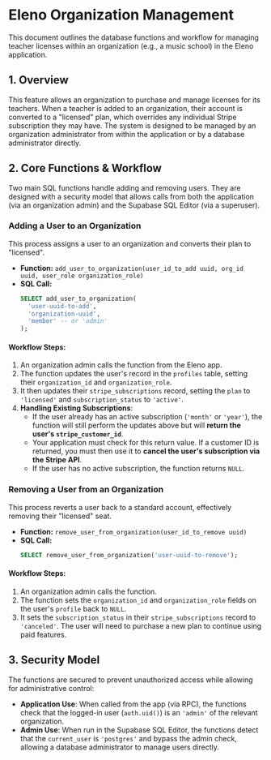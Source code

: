 # Eleno Organization Management

This document outlines the database functions and workflow for managing teacher licenses within an organization (e.g., a music school) in the Eleno application.

## 1. Overview

This feature allows an organization to purchase and manage licenses for its teachers. When a teacher is added to an organization, their account is converted to a "licensed" plan, which overrides any individual Stripe subscription they may have. The system is designed to be managed by an organization administrator from within the application or by a database administrator directly.

## 2. Core Functions & Workflow

Two main SQL functions handle adding and removing users. They are designed with a security model that allows calls from both the application (via an organization admin) and the Supabase SQL Editor (via a superuser).

### Adding a User to an Organization

This process assigns a user to an organization and converts their plan to "licensed".

- **Function:** `add_user_to_organization(user_id_to_add uuid, org_id uuid, user_role organization_role)`
- **SQL Call:**
  ```sql
  SELECT add_user_to_organization(
    'user-uuid-to-add',
    'organization-uuid',
    'member' -- or 'admin'
  );
  ```

#### Workflow Steps:

1.  An organization admin calls the function from the Eleno app.
2.  The function updates the user's record in the `profiles` table, setting their `organization_id` and `organization_role`.
3.  It then updates their `stripe_subscriptions` record, setting the `plan` to `'licensed'` and `subscription_status` to `'active'`.
4.  **Handling Existing Subscriptions**:
    - If the user already has an active subscription (`'month'` or `'year'`), the function will still perform the updates above but will **return the user's `stripe_customer_id`**.
    - Your application must check for this return value. If a customer ID is returned, you must then use it to **cancel the user's subscription via the Stripe API**.
    - If the user has no active subscription, the function returns `NULL`.

### Removing a User from an Organization

This process reverts a user back to a standard account, effectively removing their "licensed" seat.

- **Function:** `remove_user_from_organization(user_id_to_remove uuid)`
- **SQL Call:**
  ```sql
  SELECT remove_user_from_organization('user-uuid-to-remove');
  ```

#### Workflow Steps:

1.  An organization admin calls the function.
2.  The function sets the `organization_id` and `organization_role` fields on the user's `profile` back to `NULL`.
3.  It sets the `subscription_status` in their `stripe_subscriptions` record to `'canceled'`. The user will need to purchase a new plan to continue using paid features.

## 3. Security Model

The functions are secured to prevent unauthorized access while allowing for administrative control:

- **Application Use**: When called from the app (via RPC), the functions check that the logged-in user (`auth.uid()`) is an `'admin'` of the relevant organization.
- **Admin Use**: When run in the Supabase SQL Editor, the functions detect that the `current_user` is `'postgres'` and bypass the admin check, allowing a database administrator to manage users directly.
